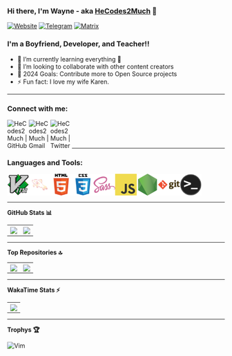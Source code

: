 ### Hi there, I'm Wayne - aka [HeCodes2Much][website] 👋

[![Website](https://img.shields.io/badge/Find%20on-Github-red.svg?colorA=434c5e&colorB=ff59f9&logo=github&style=flat-square)][website]
[![Telegram](https://img.shields.io/badge/Chat%20on-Telegram-red.svg?colorA=434c5e&colorB=ff59f9&logo=telegram&style=flat-square)][telegram]
[![Matrix](https://img.shields.io/badge/Chat%20on-Matrix-red.svg?colorA=434c5e&colorB=ff59f9&logo=matrix&style=flat-square)][matrix]

### I'm a Boyfriend, Developer, and Teacher!!

- 🌱 I’m currently learning everything 🤣
- 👯 I’m looking to collaborate with other content creators
- 🥅 2024 Goals: Contribute more to Open Source projects
- ⚡ Fun fact: I love my wife Karen.

---

### Connect with me:

[<img align="left" alt="HeCodes2Much | GitHub" width="50px" src="https://img.icons8.com/nolan/64/github.png" />][website]
[<img align="left" alt="HeCodes2Much | Gmail" width="50px" src="https://img.icons8.com/nolan/64/gmail.png" />][email]
[<img align="left" alt="HeCodes2Much | Twitter" width="50px" src="https://img.icons8.com/nolan/64/telegram-app.png" />][telegram]

[website]: https://github.com/HeCodes2Much/
[email]: mailto:wayne6324@gmail.com
[telegram]: https://t.me/HeCodes2Much
[matrix]: https://matrix.to/#/@HeCodes2Much:kde.org

<br />
<br />
<br />

---

### Languages and Tools:

<img align="left" alt="Vim" width="50px" src="https://raw.githubusercontent.com/github/explore/80688e429a7d4ef2fca1e82350fe8e3517d3494d/topics/vim/vim.png" />
<img align="left" alt="Fish" width="50px" src="https://raw.githubusercontent.com/github/explore/80688e429a7d4ef2fca1e82350fe8e3517d3494d/topics/fish/fish.png" />
<img align="left" alt="HTML5" width="50px" src="https://raw.githubusercontent.com/github/explore/80688e429a7d4ef2fca1e82350fe8e3517d3494d/topics/html/html.png" />
<img align="left" alt="CSS3" width="50px" src="https://raw.githubusercontent.com/github/explore/80688e429a7d4ef2fca1e82350fe8e3517d3494d/topics/css/css.png" />
<img align="left" alt="Sass" width="50px" src="https://raw.githubusercontent.com/github/explore/80688e429a7d4ef2fca1e82350fe8e3517d3494d/topics/sass/sass.png" />
<img align="left" alt="JavaScript" width="50px" src="https://raw.githubusercontent.com/github/explore/80688e429a7d4ef2fca1e82350fe8e3517d3494d/topics/javascript/javascript.png" />
<img align="left" alt="Node.js" width="50px" src="https://raw.githubusercontent.com/github/explore/80688e429a7d4ef2fca1e82350fe8e3517d3494d/topics/nodejs/nodejs.png" />
<img align="left" alt="Git" width="50px" src="https://raw.githubusercontent.com/github/explore/80688e429a7d4ef2fca1e82350fe8e3517d3494d/topics/git/git.png" />
<img align="left" alt="Terminal" width="50px" src="https://raw.githubusercontent.com/github/explore/80688e429a7d4ef2fca1e82350fe8e3517d3494d/topics/terminal/terminal.png" />

<br />
<br />
<br />

---

**GitHub Stats 📊**

<table>
  <tr>
    <td><img align="center" src="https://github-readme-stats.vercel.app/api?username=HeCodes2Much&theme=transparent&show_icons=true&count_private=true&hide_border=true&include_all_commits=true&layout=compact" /></td>
    <td><img align="center" src="https://github-readme-stats.vercel.app/api/top-langs/?username=HeCodes2Much&theme=transparent&show_icons=true&count_private=true&hide_border=true&include_all_commits=true&layout=compact" /></td>
  </tr>
</table>


---

**Top Repositories 🔝**

<table>
  <tr>
    <td>
      <a href="https://github.com/HeCodes2Much/ArchLinux_Repo">
        <img align="center" src="https://github-readme-stats.vercel.app/api/pin/?username=HeCodes2Much&repo=ArchLinux_Repo&theme=transparent&show_icons=true&count_private=true&hide_border=true&include_all_commits=true&layout=compact" />
      </a>
    </td>  
    <td>
      <a href="https://github.com/HeCodes2Much/DotFiles_PacmanBase">
        <img align="center" src="https://github-readme-stats.vercel.app/api/pin/?username=HeCodes2Much&repo=DotFiles_PacmanBase&theme=transparent&show_icons=true&count_private=true&hide_border=true&include_all_commits=true&layout=compact" />
      </a>
    </td>
  </tr>
</table>


---

**WakaTime Stats ⚡**

<table>
  <tr>
    <td><img align="center" src="https://github-readme-stats.vercel.app/api/wakatime?username=therepoclub&theme=transparent&show_icons=true&count_private=true&hide_border=true&include_all_commits=true&custom_title=HeCodes2Much%27s+WakaTime+Stats&layout=compact" /></td>
  </tr>
</table>

---

**Trophys 🏆**

<img align="left" alt="Vim" width="1200px" src="https://github-profile-trophy.vercel.app/?username=HeCodes2Much&theme=transparent&margin-w=8&margin-h=8&column=8" />
